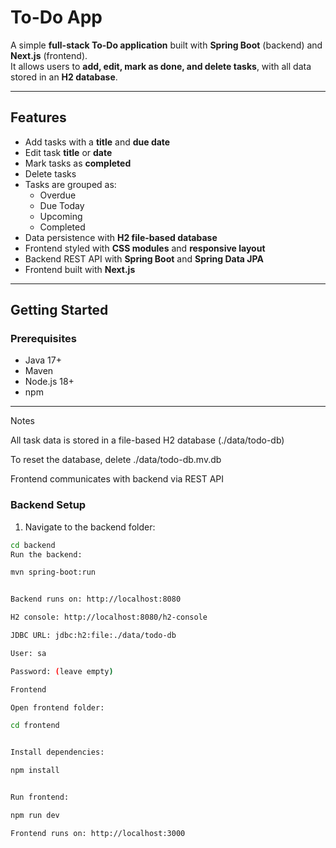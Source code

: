 # To-Do App

A simple **full-stack To-Do application** built with **Spring Boot** (backend) and **Next.js** (frontend).  
It allows users to **add, edit, mark as done, and delete tasks**, with all data stored in an **H2 database**.

---

##  Features

- Add tasks with a **title** and **due date**
- Edit task **title** or **date**
- Mark tasks as **completed**
- Delete tasks
- Tasks are grouped as:
  - Overdue
  - Due Today
  - Upcoming
  - Completed
- Data persistence with **H2 file-based database**
- Frontend styled with **CSS modules** and **responsive layout**
- Backend REST API with **Spring Boot** and **Spring Data JPA**
- Frontend built with **Next.js** 

---

##  Getting Started

### Prerequisites

- Java 17+
- Maven
- Node.js 18+
- npm 

---

Notes

All task data is stored in a file-based H2 database (./data/todo-db)

To reset the database, delete ./data/todo-db.mv.db

Frontend communicates with backend via REST API


### Backend Setup

1. Navigate to the backend folder:

```bash
cd backend
Run the backend:

mvn spring-boot:run


Backend runs on: http://localhost:8080

H2 console: http://localhost:8080/h2-console

JDBC URL: jdbc:h2:file:./data/todo-db

User: sa

Password: (leave empty)

Frontend

Open frontend folder:

cd frontend


Install dependencies:

npm install


Run frontend:

npm run dev

Frontend runs on: http://localhost:3000



